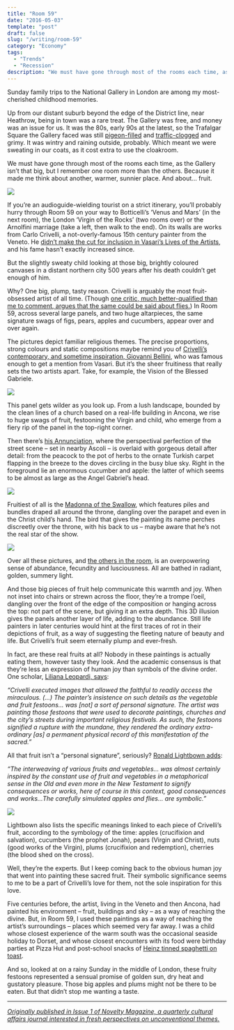 ```yaml
---
title: "Room 59"
date: "2016-05-03"
template: "post"
draft: false
slug: "/writing/room-59"
category: "Economy"
tags:
  - "Trends"
  - "Recession"
description: "We must have gone through most of the rooms each time, as the Gallery isn’t that big, but I remember one room more than the others. Because it made me think about another, warmer, sunnier place. And about… fruit."
---
```


Sunday family trips to the National Gallery in London are among my most-cherished childhood memories.

Up from our distant suburb beyond the edge of the District line, near Heathrow, being in town was a rare treat. The Gallery was free, and money was an issue for us. It was the 80s, early 90s at the latest, so the Trafalgar Square the Gallery faced was still [pigeon-filled](http://news.bbc.co.uk/1/hi/england/2642575.stm) and [traffic-clogged](http://news.bbc.co.uk/1/hi/uk/154727.stm) and grimy. It was wintry and raining outside, probably. Which meant we were sweating in our coats, as it cost extra to use the cloakroom.

We must have gone through most of the rooms each time, as the Gallery isn’t that big, but I remember one room more than the others. Because it made me think about another, warmer, sunnier place. And about… fruit.

![](/media/room-59-1.jpg)

If you’re an audioguide-wielding tourist on a strict itinerary, you’ll probably hurry through Room 59 on your way to Botticelli’s ‘Venus and Mars’ (in the next room), the London ‘Virgin of the Rocks’ (two rooms over) or the Arnolfini marriage (take a left, then walk to the end). On its walls are works from Carlo Crivelli, a not-overly-famous 15th century painter from the Veneto. He [didn’t make the cut for inclusion in Vasari’s Lives of the Artists](https://en.wikipedia.org/wiki/Lives_of_the_Most_Excellent_Painters,_Sculptors,_and_Architects), and his fame hasn’t exactly increased since.

But the slightly sweaty child looking at those big, brightly coloured canvases in a distant northern city 500 years after his death couldn’t get enough of him.

Why? One big, plump, tasty reason. Crivelli is arguably the most fruit-obsessed artist of all time. (Though [one critic, much better-qualified than me to comment, argues that the same could be said about flies.](http://www.jstor.org/stable/23204905)) In Room 59, across several large panels, and two huge altarpieces, the same signature swags of figs, pears, apples and cucumbers, appear over and over again.

The pictures depict familiar religious themes. The precise proportions, strong colours and static compositions maybe remind you of [Crivelli’s contemporary, and sometime inspiration, Giovanni Bellini,](https://books.google.co.uk/books?id=w-vAqe6CjOsC&pg=PA123&lpg=PA123&dq=bellini+crivelli&source=bl&ots=VOPT9n7K59&sig=M0RdJ9Uv4Zeyh4gv2CE_FxhNYvk&hl=en&sa=X&ved=0CEMQ6AEwCGoVChMI3Mv164nWxwIVSL0UCh17uAJu#v=onepage&q=bellini%20crivelli&f=false) who was famous enough to get a mention from Vasari. But it’s the sheer fruitiness that really sets the two artists apart. Take, for example, the Vision of the Blessed Gabriele.

![](/media/room-59-2.jpg)

This panel gets wilder as you look up. From a lush landscape, bounded by the clean lines of a church based on a real-life building in Ancona, we rise to huge swags of fruit, festooning the Virgin and child, who emerge from a fiery rip of the panel in the top-right corner.

Then there’s [his Annunciation](http://www.nationalgallery.org.uk/paintings/carlo-crivelli-the-annunciation-with-saint-emidius), where the perspectival perfection of the street scene – set in nearby Ascoli – is overlaid with gorgeous detail after detail: from the peacock to the pot of herbs to the ornate Turkish carpet flapping in the breeze to the doves circling in the busy blue sky. Right in the foreground lie an enormous cucumber and apple: the latter of which seems to be almost as large as the Angel Gabriel’s head.

![](/media/room-59-3.jpg)

Fruitiest of all is the [Madonna of the Swallow](http://www.nationalgallery.org.uk/paintings/carlo-crivelli-la-madonna-della-rondine-the-madonna-of-the-swallow), which features piles and bundles draped all around the throne, dangling over the parapet and even in the Christ child’s hand. The bird that gives the painting its name perches discreetly over the throne, with his back to us – maybe aware that he’s not the real star of the show.

![](/media/room-59-4.jpg)

Over all these pictures, and [the others in the room](http://www.nationalgallery.org.uk/paintings/carlo-crivelli-the-virgin-and-child-with-saints-francis-and-sebastian), is an overpowering sense of abundance, fecundity and lusciousness. All are bathed in radiant, golden, summery light.

And those big pieces of fruit help communicate this warmth and joy. When not inset into chairs or strewn across the floor, they’re a trompe l’oeil, dangling over the front of the edge of the composition or hanging across the top: not part of the scene, but giving it an extra depth. This 3D illusion gives the panels another layer of life, adding to the abundance. Still life painters in later centuries would hint at the first traces of rot in their depictions of fruit, as a way of suggesting the fleeting nature of beauty and life. But Crivelli’s fruit seem eternally plump and ever-fresh.

In fact, are these real fruits at all? Nobody in these paintings is actually eating them, however tasty they look. And the academic consensus is that they’re less an expression of human joy than symbols of the divine order. One scholar, [Liliana Leopardi, says](https://books.google.co.uk/books?id=wt4BtPVdcjAC&pg=PP1&lpg=PP1&dq=Aesthetic+Hybrids:+Interpreting+Carlo+Crivelli%27s+Ornamental+Style+(Liliana+Leopardi)&source=bl&ots=J_u3GtdAJN&sig=h0Cbo8sK98iamrVZKBaElBv_c-o&hl=en&sa=X&ved=0CCEQ6AEwAGoVChMIxMeA8ILWxwIVhbcUCh1cJgPL#v=onepage&q=Aesthetic%20Hybrids%3A%20Interpreting%20Carlo%20Crivelli's%20Ornamental%20Style%20(Liliana%20Leopardi)&f=false):

*“Crivelli executed images that allowed the faithful to readily access the miraculous. (…) The painter’s insistence on such details as the vegetable and fruit festoons… was [not] a sort of personal signature. The artist was painting those festoons that were used to decorate paintings, churches and the city’s streets during important religious festivals. As such, the festoons signified a rupture with the mundane, they rendered the ordinary extra-ordinary [as] a permanent physical record of this manifestation of the sacred.”*

All that fruit isn’t a “personal signature”, seriously? [Ronald Lightbown adds](https://books.google.co.uk/books?id=qM25ftANwpEC&pg=PA21&lpg=PA21&dq=crivelli+fruit&source=bl&ots=M58IB83NOx&sig=6Su_cmvXrD3_u8ZFQ2-_2BMwp6s&hl=en&sa=X&ved=0CFAQ6AEwCmoVChMI1svCy5TUxwIVRlkUCh0tFAAX#v=onepage&q=fruit&f=false):

*“The interweaving of various fruits and vegetables… was almost certainly inspired by the constant use of fruit and vegetables in a metaphorical sense in the Old and even more in the New Testament to signify consequences or works, here of course in this context, good consequences and works…The carefully simulated apples and flies… are symbolic.”*

![](/media/room-59-5.jpg)

Lightbown also lists the specific meanings linked to each piece of Crivelli’s fruit, according to the symbology of the time: apples (crucifixion and salvation), cucumbers (the prophet Jonah), pears (Virgin and Christ), nuts (good works of the Virgin), plums (crucifixion and redemption), cherries (the blood shed on the cross).

Well, they’re the experts. But I keep coming back to the obvious human joy that went into painting these sacred fruit. Their symbolic significance seems to me to be a part of Crivelli’s love for them, not the sole inspiration for this love.

Five centuries before, the artist, living in the Veneto and then Ancona, had painted his environment – fruit, buildings and sky – as a way of reaching the divine. But, in Room 59, I used these paintings as a way of reaching the artist’s surroundings – places which seemed very far away. I was a child whose closest experience of the warm south was the occasional seaside holiday to Dorset, and whose closest encounters with its food were birthday parties at Pizza Hut and post-school snacks of [Heinz tinned spaghetti on toast](https://underwaterraven.wordpress.com/2013/10/31/how-to-make-spaghetti-on-toast/).

And so, looked at on a rainy Sunday in the middle of London, these fruity festoons represented a sensual promise of golden sun, dry heat and gustatory pleasure. Those big apples and plums might not be there to be eaten. But that didn’t stop me wanting a taste.

----

*[Originally published in Issue 1 of Novelty Magazine, a quarterly cultural affairs journal interested in fresh perspectives on unconventional themes.](http://noveltymag.co.uk/about/)*
